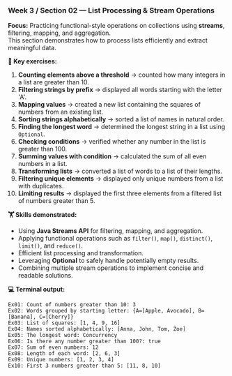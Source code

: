 ### Week 3 / Section 02 — List Processing & Stream Operations

**Focus:** Practicing functional-style operations on collections using **streams**, filtering, mapping, and aggregation.  
This section demonstrates how to process lists efficiently and extract meaningful data.

**🎯 Key exercises:**
1. **Counting elements above a threshold** → counted how many integers in a list are greater than 10.
2. **Filtering strings by prefix** → displayed all words starting with the letter 'A'.
3. **Mapping values** → created a new list containing the squares of numbers from an existing list.
4. **Sorting strings alphabetically** → sorted a list of names in natural order.
5. **Finding the longest word** → determined the longest string in a list using `Optional`.
6. **Checking conditions** → verified whether any number in the list is greater than 100.
7. **Summing values with condition** → calculated the sum of all even numbers in a list.
8. **Transforming lists** → converted a list of words to a list of their lengths.
9. **Filtering unique elements** → displayed only unique numbers from a list with duplicates.
10. **Limiting results** → displayed the first three elements from a filtered list of numbers greater than 5.

**🏋️ Skills demonstrated:**
- Using **Java Streams API** for filtering, mapping, and aggregation.
- Applying functional operations such as `filter()`, `map()`, `distinct()`, `limit()`, and `reduce()`.
- Efficient list processing and transformation.
- Leveraging **Optional** to safely handle potentially empty results.
- Combining multiple stream operations to implement concise and readable solutions.  

**💻 Terminal output:**

```
Ex01: Count of numbers greater than 10: 3
Ex02: Words grouped by starting letter: {A=[Apple, Avocado], B=[Banana], C=[Cherry]}
Ex03: List of squares: [1, 4, 9, 16]
Ex04: Names sorted alphabetically: [Anna, John, Tom, Zoe]
Ex05: The longest word: Concurrency
Ex06: Is there any number greater than 100?: true
Ex07: Sum of even numbers: 12
Ex08: Length of each word: [2, 6, 3]
Ex09: Unique numbers: [1, 2, 3, 4]
Ex10: First 3 numbers greater than 5: [11, 8, 10]
```